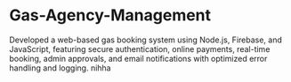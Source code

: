 # Gas-Agency-Management


Developed a web-based gas booking system using Node.js, Firebase, and JavaScript, featuring secure authentication, online payments, real-time booking, admin approvals, and email notifications with optimized error handling and logging.
nihha
